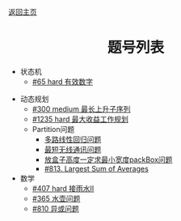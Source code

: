 [返回主页](..)

# <center>题号列表</center>

+ 状态机
  - [#65 hard 有效数字](./65/index.md)

- 动态规划
  - [#300 medium 最长上升子序列](./300/index.md)
  - [#1235 hard 最大收益工作规划](./1235/index.md)
  - Partition问题
    - [多路线性回归问题](./multiway/index.md)
    - [最短无线通讯问题](./minPath/index.md)
    - [放盒子高度一定求最小宽度packBox问题](./packBox/index.md)
    - [#813. Largest Sum of Averages](./813/index.md)
- 数学
  + [#407 hard 接雨水Ⅱ](./407/index.md)
  + [#365 水壶问题](./365/index.md)
  + [#810 异或问题](./810/index.md)
